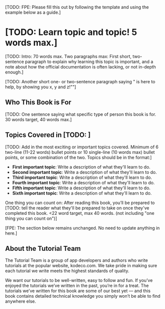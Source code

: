 [TODO: FPE: Please fill this out by following the template and using the example below as a guide.]

# [TODO: Learn topic and topic! 5 words max.]

[TODO: Intro: 70 words max. Two paragraphs max:  First short, two-sentence paragraph to explain why learning this topic is important, and a note about how the official documentation is often lacking, or not in-depth enough.]

[TODO: Another short one- or two-sentence paragraph saying "<Book Title> is here to help, by showing you x, y and z!""]

## Who This Book is For

[TODO: One sentence saying what specific type of person this book is for. 30 words target, 40 words max.]

## Topics Covered in [TODO: <Book Title Here>]

[TODO: Add in the most exciting or important topics covered. Minimum of 6 two-line (11-22 words) bullet points or 10 single-line (10 words max) bullet points, or some combination of the two. Topics should be in the format:]

- **First important topic**: Write a description of what they'll learn to do.
- **Second important topic**: Write a description of what they'll learn to do.
- **Third important topic**: Write a description of what they'll learn to do.
- **Fourth important topic**: Write a description of what they'll learn to do.
- **Fifth important topic**: Write a description of what they'll learn to do.
- **Sixth important topic**: Write a description of what they'll learn to do.

One thing you can count on: After reading this book, you’ll be prepared to [TODO: tell the reader what they'll be prepared to take on once they've completed this book. <22 word target, max 40 words. (not including "one thing you can count on")]

[FPE: The section below remains unchanged. No need to update anything in here.]

## About the Tutorial Team

The Tutorial Team is a group of app developers and authors who write tutorials at the popular website, kodeco.com. We take pride in making sure each tutorial we write meets the highest standards of quality.

We want our tutorials to be well-written, easy to follow and fun. If you’ve enjoyed the tutorials we’ve written in the past, you’re in for a treat. The tutorials we’ve written for this book are some of our best yet — and this book contains detailed technical knowledge you simply won’t be able to find anywhere else.

